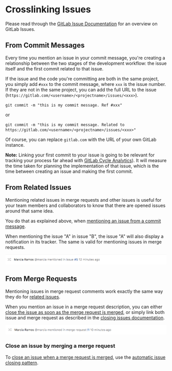 # Crosslinking Issues

Please read through the [GitLab Issue Documentation](index.md) for an overview on GitLab Issues.

## From Commit Messages

Every time you mention an issue in your commit message, you're creating
a relationship between the two stages of the development workflow: the
issue itself and the first commit related to that issue.

If the issue and the code you're committing are both in the same project,
you simply add `#xxx` to the commit message, where `xxx` is the issue number.
If they are not in the same project, you can add the full URL to the issue
(`https://gitlab.com/<username>/<projectname>/issues/<xxx>`).

```shell
git commit -m "this is my commit message. Ref #xxx"
```

or

```shell
git commit -m "this is my commit message. Related to https://gitlab.com/<username>/<projectname>/issues/<xxx>"
```

Of course, you can replace `gitlab.com` with the URL of your own GitLab instance.

**Note:** Linking your first commit to your issue is going to be relevant
for tracking your process far ahead with
[GitLab Cycle Analytics](https://about.gitlab.com/features/cycle-analytics/)).
It will measure the time taken for planning the implementation of that issue,
which is the time between creating an issue and making the first commit.

## From Related Issues

Mentioning related issues in merge requests and other issues is useful
for your team members and collaborators to know that there are opened
issues around that same idea.

You do that as explained above, when
[mentioning an issue from a commit message](#from-commit-messages).

When mentioning the issue "A" in issue "B", the issue "A" will also
display a notification in its tracker. The same is valid for mentioning
issues in merge requests.

![issue mentioned in issue](img/mention_in_issue.png)

## From Merge Requests

Mentioning issues in merge request comments work exactly the same way
they do for [related issues](#from-related-issues). 

When you mention an issue in a merge request description, you can either
[close the issue as soon as the merge request is merged](closing_issues.md#via-merge-request),
or simply link both issue and merge request as described in the
[closing issues documentation](closing_issues.md#from-related-issues).

![issue mentioned in MR](img/mention_in_merge_request.png)

### Close an issue by merging a merge request

To [close an issue when a merge request is merged](closing_issues.md#via-merge-request), use the [automatic issue closing pattern](automatic_issue_closing.md).
